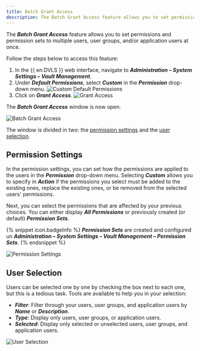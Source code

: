 ```yaml
---
title: Batch Grant Access
description: The Batch Grant Access feature allows you to set permissions and permission sets to multiple users, user groups, and/or application users at once.
---
```

The ***Batch Grant Access*** feature allows you to set permissions and permission sets to multiple users, user groups, and/or application users at once.

Follow the steps below to access this feature:
1. In the {{ en.DVLS }} web interface, navigate to ***Administration – System Settings – Vault Management***.
1. Under ***Default Permissions***, select ***Custom*** in the ***Permission*** drop-down menu.
![Custom Default Permissions](/img/en/server/ServerOp2071.png)
1. Click on ***Grant Access***.
![Grant Access](/img/en/server/ServerOp2072.png)

The ***Batch Grant Access*** window is now open.

![Batch Grant Access](/img/en/server/ServerOp2070.png)

The window is divided in two: the <a href="#permission-settings">permission settings</a> and the <a href="#user-selection">user selection</a>.

## Permission Settings

In the permission settings, you can set how the permissions are applied to the users in the ***Permission*** drop-down menu. Selecting ***Custom*** allows you to specify in ***Action*** if the permissions you select must be added to the existing ones, replace the existing ones, or be removed from the selected users' permissions.

Next, you can select the permissions that are affected by your previous choices. You can either display ***All Permissions*** or previously created (or default) ***Permission Sets***.

{% snippet icon.badgeInfo %} 
***Permission Sets*** are created and configured un ***Administration – System Settings – Vault Management – Permission Sets***.
{% endsnippet %}

![Permission Settings](/img/en/server/ServerOp2073.png)

## User Selection

Users can be selected one by one by checking the box next to each one, but this is a tedious task. Tools are available to help you in your selection:
* ***Filter***: Filter through your users, user groups, and application users by ***Name*** or ***Description***.
* ***Type***: Display only users, user groups, or application users.
* ***Selected***: Display only selected or unselected users, user groups, and application users.

![User Selection](/img/en/server/ServerOp2074.png)
